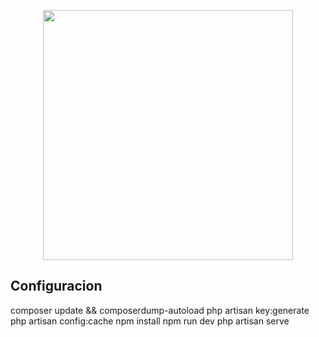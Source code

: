 <p align="center"><a href="https://laravel.com" target="_blank"><img src="https://raw.githubusercontent.com/laravel/art/master/logo-lockup/5%20SVG/2%20CMYK/1%20Full%20Color/laravel-logolockup-cmyk-red.svg" width="400"></a></p>


## Configuracion

composer update && composerdump-autoload
php artisan key:generate
php artisan config:cache
npm install
npm run dev
php artisan serve

